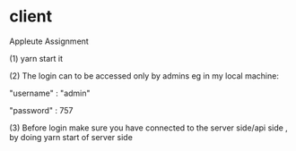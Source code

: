 # client
Appleute Assignment

(1) yarn start it

(2) The login can to be accessed only by admins eg in my local machine:

"username" : "admin"

"password" : 757

(3) Before login make sure you have connected to the server side/api side , by doing yarn start of server side 
